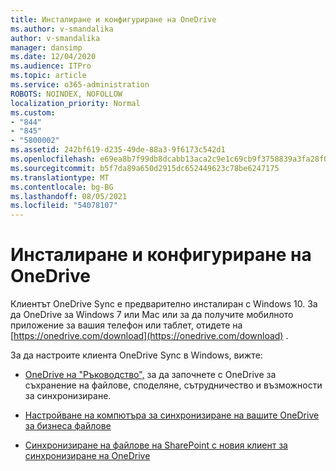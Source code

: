 ```yaml
---
title: Инсталиране и конфигуриране на OneDrive
ms.author: v-smandalika
author: v-smandalika
manager: dansimp
ms.date: 12/04/2020
ms.audience: ITPro
ms.topic: article
ms.service: o365-administration
ROBOTS: NOINDEX, NOFOLLOW
localization_priority: Normal
ms.custom:
- "844"
- "845"
- "5800002"
ms.assetid: 242bf619-d235-49de-88a3-9f6173c542d1
ms.openlocfilehash: e69ea8b7f99db8dcabb13aca2c9e1c69cb9f3758839a3fa28f0b0b9a5b6a534c
ms.sourcegitcommit: b5f7da89a650d2915dc652449623c78be6247175
ms.translationtype: MT
ms.contentlocale: bg-BG
ms.lasthandoff: 08/05/2021
ms.locfileid: "54078107"
---
```

# <a name="install-and-configure-onedrive"></a>Инсталиране и конфигуриране на OneDrive

Клиентът OneDrive Sync е предварително инсталиран с Windows 10. За да OneDrive за Windows 7 или Mac или за да получите мобилното приложение за вашия телефон или таблет, отидете на [https://onedrive.com/download](https://onedrive.com/download) .
  
За да настроите клиента OneDrive Sync в Windows, вижте:
  
- [OneDrive на "Ръководство",](https://admin.microsoft.com/adminportal/home#/modernonboarding/onedrivequickstartguide) за да започнете с OneDrive за съхранение на файлове, споделяне, сътрудничество и възможности за синхронизиране.

- [Настройване на компютъра за синхронизиране на вашите OneDrive за бизнеса файлове](https://go.microsoft.com/fwlink/?linkid=533375)

- [Синхронизиране на файлове на SharePoint с новия клиент за синхронизиране на OneDrive](https://go.microsoft.com/fwlink/?linkid=871666)
